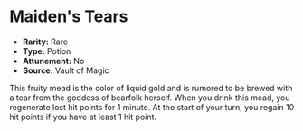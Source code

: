 # Maiden's Tears

- **Rarity:** Rare
- **Type:** Potion
- **Attunement:** No
- **Source:** Vault of Magic

This fruity mead is the color of liquid gold and is rumored to be brewed with a tear from the goddess of bearfolk herself. When you drink this mead, you regenerate lost hit points for 1 minute. At the start of your turn, you regain 10 hit points if you have at least 1 hit point.
